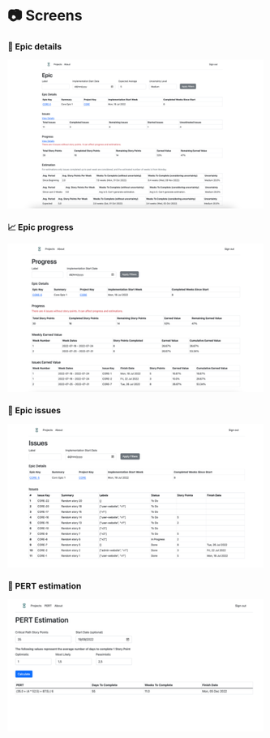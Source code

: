 # :camera: Screens

### :book: Epic details
![Epic details](images/1_epic_details.png)

### :chart_with_upwards_trend: Epic progress
![Epic progress](images/2_epic_progress.png)

### :bookmark: Epic issues
![Epic issues](images/3_epic_issues.png)

### :crystal_ball: PERT estimation
![PERT estimation](images/4_pert_estimation.png)
